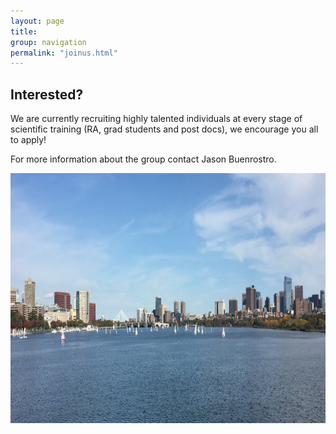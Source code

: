 ```yaml
---
layout: page
title: 
group: navigation
permalink: "joinus.html"
---
```



Interested?
-------------

We are currently recruiting highly talented individuals at every stage of scientific training (RA, grad students and post docs), we encourage you all to apply!

For more information about the group contact Jason Buenrostro.

<img alt="Marcin Tabaka" align="center" src="media/bigimg/Cambridge-Boston.jpg" width="800" height="400"/>

